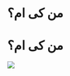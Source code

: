 # من کی ام؟
# من کی ام؟

<img align="center" src="https://github.com/mmd2003amin/mmd2003amin/assets/101861228/073616c7-906b-452d-b957-8c2a5bd4fe4c"/>
